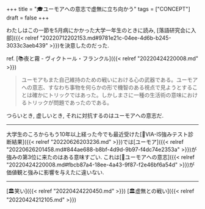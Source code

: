 +++
title = "🎓ユーモアへの意志で虚無に立ち向かう"
tags = ["CONCEPT"]
draft = false
+++

わたしはこの一節を5月病にかかった大学一年生のときに読み, [落語研究会に入部]({{< relref "20220712202153.md#9781e21c-04ee-4d6b-b245-3033c3aeb439" >}})を決意したのだった.

ref. [📚夜と霧 - ヴィクトール・フランクル]({{< relref "20220424220008.md" >}})

> ユーモアもまた自己維持のための戦いにおける心の武器である。ユーモアへの意志、すなわち事物を何らかの形で機智のある視点で見ようとすることは確かにトリックではあった。しかしまさに一種の生活術の意味におけるトリックが問題であったのである。

つらいとき, 虚しいとき, それに対抗するのはユーモアへの意志だ.

---

大学生のころからもう10年以上経った今でも最近受けた[🦊VIA-IS強みテスト診断結果]({{< relref "20220626203236.md" >}})では[ユーモア]({{< relref "20220626201458.md#844ae688-b8bf-4d9d-9b97-f4dc74e2353a" >}})が強みの第3位に来たのはある意味すごい. これは[🔖ユーモアへの意志]({{< relref "20220424220008.md#fbcb87a4-18ee-4a43-9f87-f2e46bf6a54d" >}})が価値観と強みに影響を与えたに違いない.

---

[🏛笑い]({{< relref "20220424220450.md" >}}) [🏛虚無との戦い]({{< relref "20220424212105.md" >}})
